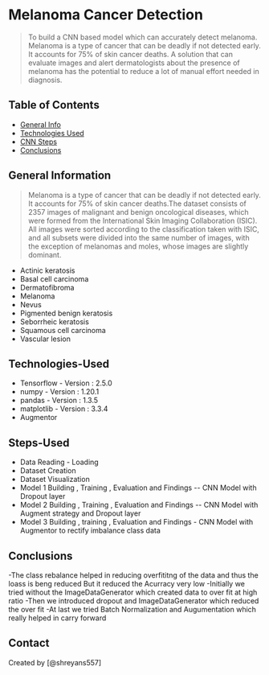 # Melanoma Cancer Detection
> To build a CNN based model which can accurately detect melanoma. Melanoma is a type of cancer that can be deadly if not detected early. It accounts for 75% of skin cancer deaths. A solution that can evaluate images and alert dermatologists about the presence of melanoma has the potential to reduce a lot of manual effort needed in diagnosis.


## Table of Contents
* [General Info](#general-information)
* [Technologies Used](#Technologies-Used)
* [CNN Steps](#Steps-Used)
* [Conclusions](#Conclusions)


## General Information
> Melanoma is a type of cancer that can be deadly if not detected early. It accounts for 75% of skin cancer deaths.The dataset consists of 2357 images of malignant and benign oncological diseases, which were formed from the International Skin Imaging Collaboration (ISIC). All images were sorted according to the classification taken with ISIC, and all subsets were divided into the same number of images, with the exception of melanomas and moles, whose images are slightly dominant.

- Actinic keratosis
- Basal cell carcinoma
- Dermatofibroma
- Melanoma
- Nevus
- Pigmented benign keratosis
- Seborrheic keratosis
- Squamous cell carcinoma
- Vascular lesion

## Technologies-Used
- Tensorflow      - Version : 2.5.0
- numpy       - Version : 1.20.1
- pandas      - Version : 1.3.5
- matplotlib  - Version : 3.3.4
- Augmentor

## Steps-Used

- Data Reading - Loading
- Dataset Creation
- Dataset Visualization
- Model 1 Building , Training , Evaluation and Findings -- CNN Model with Dropout layer
- Model 2 Building , Training , Evaluation and Findings -- CNN Model with Augment strategy and Dropout layer
- Model 3 Building , training , Evaluation and Findings - CNN Model with Augmentor to rectify imbalance class data

## Conclusions
-The class rebalance helped in reducing overfititng of the data and thus the loass is beng reduced But it reduced the Acurracy very low
-Initially we tried without the ImageDataGenerator which created data to over fit at high ratio
-Then we introduced dropout and ImageDataGenerator which reduced the over fit
-At last we tried Batch Normalization and Augumentation which really helped in carry forward


## Contact
Created by [@shreyans557]


